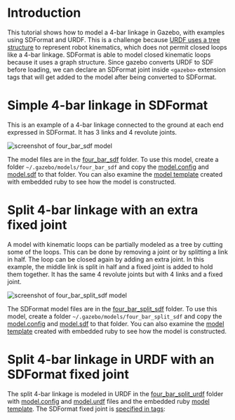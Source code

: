 # Introduction
This tutorial shows how to model a 4-bar linkage in Gazebo,
with examples using SDFormat and URDF.
This is a challenge because
[URDF uses a tree structure](http://wiki.ros.org/urdf/Tutorials/Create%20your%20own%20urdf%20file)
to represent robot kinematics,
which does not permit closed loops like a 4-bar linkage.
SDFormat is able to model closed kinematic loops
because it uses a graph structure.
Since gazebo converts URDF to SDF before loading,
we can declare an SDFormat joint inside `<gazebo>`
extension tags that will get added to the model 
after being converted to SDFormat.


# Simple 4-bar linkage in SDFormat

This is an example of a 4-bar linkage connected to the ground at each end
expressed in SDFormat.
It has 3 links and 4 revolute joints.

![screenshot of four_bar_sdf model](https://bytebucket.org/osrf/gazebo_tutorials/raw/0f6734899e9e24f43eb7b4a9bfdbcfe9b08b7a1c/kinematic_loop/four_bar.png)

The model files are in the [four_bar_sdf](https://bitbucket.org/osrf/gazebo_tutorials/src/0f6734899e9e24f43eb7b4a9bfdbcfe9b08b7a1c/kinematic_loop/four_bar_sdf)
folder.
To use this model, create a folder `~/.gazebo/models/four_bar_sdf` and copy the
[model.config](https://bitbucket.org/osrf/gazebo_tutorials/raw/0f6734899e9e24f43eb7b4a9bfdbcfe9b08b7a1c/kinematic_loop/four_bar_sdf/model.config)
and
[model.sdf](https://bitbucket.org/osrf/gazebo_tutorials/raw/0f6734899e9e24f43eb7b4a9bfdbcfe9b08b7a1c/kinematic_loop/four_bar_sdf/model.sdf)
to that folder.
You can also examine the
[model template](https://bitbucket.org/osrf/gazebo_tutorials/src/0f6734899e9e24f43eb7b4a9bfdbcfe9b08b7a1c/kinematic_loop/four_bar_sdf/model.sdf.erb)
created with embedded ruby to see how the model is constructed.

# Split 4-bar linkage with an extra fixed joint

A model with kinematic loops can be partially modeled as a tree by
cutting some of the loops.
This can be done by removing a joint or by splitting a link
in half.
The loop can be closed again by adding an extra joint.
In this example, the middle link is split in half
and a fixed joint is added to hold them together.
It has the same 4 revolute joints but with 4 links and a fixed joint.

![screenshot of four_bar_split_sdf model](https://bytebucket.org/osrf/gazebo_tutorials/raw/0f6734899e9e24f43eb7b4a9bfdbcfe9b08b7a1c/kinematic_loop/four_bar_split.png)

The SDFormat model files are in the [four_bar_split_sdf](https://bitbucket.org/osrf/gazebo_tutorials/src/0f6734899e9e24f43eb7b4a9bfdbcfe9b08b7a1c/kinematic_loop/four_bar_split_sdf)
folder.
To use this model, create a folder `~/.gazebo/models/four_bar_split_sdf` and copy the
[model.config](https://bitbucket.org/osrf/gazebo_tutorials/raw/0f6734899e9e24f43eb7b4a9bfdbcfe9b08b7a1c/kinematic_loop/four_bar_split_sdf/model.config)
and
[model.sdf](https://bitbucket.org/osrf/gazebo_tutorials/raw/0f6734899e9e24f43eb7b4a9bfdbcfe9b08b7a1c/kinematic_loop/four_bar_split_sdf/model.sdf)
to that folder.
You can also examine the
[model template](https://bitbucket.org/osrf/gazebo_tutorials/src/0f6734899e9e24f43eb7b4a9bfdbcfe9b08b7a1c/kinematic_loop/four_bar_split_sdf/model.sdf.erb)
created with embedded ruby to see how the model is constructed.

# Split 4-bar linkage in URDF with an SDFormat fixed joint

The split 4-bar linkage is modeled in URDF in the
[four_bar_split_urdf](https://bitbucket.org/osrf/gazebo_tutorials/src/0f6734899e9e24f43eb7b4a9bfdbcfe9b08b7a1c/kinematic_loop/four_bar_split_urdf)
folder with
[model.config](https://bitbucket.org/osrf/gazebo_tutorials/raw/0f6734899e9e24f43eb7b4a9bfdbcfe9b08b7a1c/kinematic_loop/four_bar_split_urdf/model.config)
and
[model.urdf](https://bitbucket.org/osrf/gazebo_tutorials/raw/0f6734899e9e24f43eb7b4a9bfdbcfe9b08b7a1c/kinematic_loop/four_bar_split_urdf/model.urdf)
files and the embedded ruby
[model template](https://bitbucket.org/osrf/gazebo_tutorials/src/0f6734899e9e24f43eb7b4a9bfdbcfe9b08b7a1c/kinematic_loop/four_bar_split_urdf/model.urdf.erb).
The SDFormat fixed joint is
[specified in <gazebo> tags](https://bitbucket.org/osrf/gazebo_tutorials/src/0f6734899e9e24f43eb7b4a9bfdbcfe9b08b7a1c/kinematic_loop/four_bar_split_fixed_urdf/model.urdf?at=kinematic_loop&fileviewer=file-view-default#model.urdf-149:157):

<include from='/&ltgazebo&gt/' to='/&lt\/gazebo&gt' src='https://bitbucket.org/osrf/gazebo_tutorials/raw/0f6734899e9e24f43eb7b4a9bfdbcfe9b08b7a1c/kinematic_loop/four_bar_split_urdf/model.urdf' />


